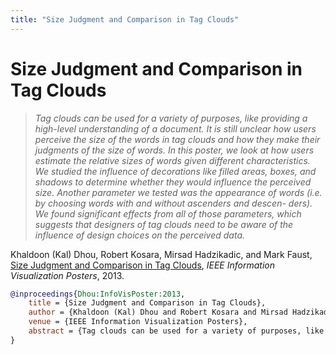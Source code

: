 ```yaml
---
title: "Size Judgment and Comparison in Tag Clouds"
---
```


# Size Judgment and Comparison in Tag Clouds

> _Tag clouds can be used for a variety of purposes, like providing a high-level understanding of a document. It is still unclear how users perceive the size of the words in tag clouds and how they make their judgments of the size of words. In this poster, we look at how users estimate the relative sizes of words given different characteristics. We studied the influence of decorations like filled areas, boxes, and shadows to determine whether they would influence the perceived size. Another parameter we tested was the appearance of words (i.e. by choosing words with and without ascenders and descen- ders). We found significant effects from all of those parameters, which suggests that designers of tag clouds need to be aware of the influence of design choices on the perceived data._

Khaldoon (Kal) Dhou, Robert Kosara, Mirsad Hadzikadic, and Mark Faust, <a href="https://media.eagereyes.org/papers/2013/Dhou-InfoVisPoster-2013.pdf" target="_blank">Size Judgment and Comparison in Tag Clouds</a>, _IEEE Information Visualization Posters_, 2013.


```bibtex
@inproceedings{Dhou:InfoVisPoster:2013,
	title = {Size Judgment and Comparison in Tag Clouds},
	author = {Khaldoon (Kal) Dhou and Robert Kosara and Mirsad Hadzikadic and Mark Faust},
	venue = {IEEE Information Visualization Posters},
	abstract = {Tag clouds can be used for a variety of purposes, like providing a high-level understanding of a document. It is still unclear how users perceive the size of the words in tag clouds and how they make their judgments of the size of words. In this poster, we look at how users estimate the relative sizes of words given different characteristics. We studied the influence of decorations like filled areas, boxes, and shadows to determine whether they would influence the perceived size. Another parameter we tested was the appearance of words (i.e. by choosing words with and without ascenders and descen- ders). We found significant effects from all of those parameters, which suggests that designers of tag clouds need to be aware of the influence of design choices on the perceived data.},
}
```

